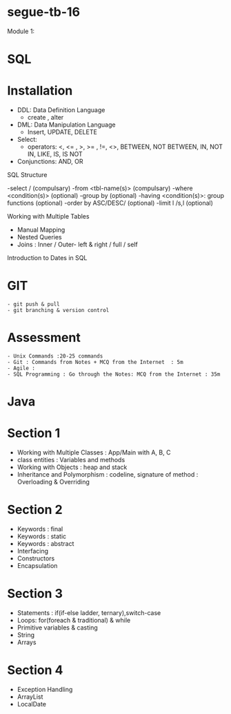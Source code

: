 # segue-tb-16

Module 1: 
# SQL
 
# Installation
  - DDL: Data Definition Language
      - create , alter 
  - DML: Data Manipulation Language
      - Insert, UPDATE, DELETE 
  - Select: 
      - operators: <, <= , >, >= , !=, <>, BETWEEN, NOT BETWEEN, IN, NOT IN, LIKE, IS, IS NOT 
  - Conjunctions: AND, OR    

SQL Structure 

-select <attributes> / <gouping-functions> (compulsary)
-from <tbl-name(s)>  (compulsary)
-where <condition(s)> (optional)
-group by <attribute> (optional)
-having <condition(s)>: group functions (optional)
-order by <attribute> ASC/DESC/ (optional)
-limit l /s,l  (optional)

Working with Multiple Tables
- Manual Mapping
- Nested Queries
- Joins
	: Inner / Outer- left & right / full / self

Introduction to Dates in SQL

# GIT
	- git push & pull
	- git branching & version control

# Assessment 
	- Unix Commands :20-25 commands 
	- Git : Commands from Notes + MCQ from the Internet  : 5m 
	- Agile : 
	- SQL Programming : Go through the Notes: MCQ from the Internet : 35m 	

# Java

# Section 1
 
- Working with Multiple Classes 
	: App/Main with A, B, C
- class entities
	: Variables and methods 
- Working with Objects
	: heap and stack
- Inheritance and Polymorphism
	: codeline, signature of method
	: Overloading & Overriding 

# Section 2
 
- Keywords : final 
- Keywords : static
- Keywords : abstract 
- Interfacing 
- Constructors
- Encapsulation 

# Section 3
 
- Statements : if(if-else ladder, ternary),switch-case
- Loops: for(foreach & traditional) & while
- Primitive variables & casting
- String
- Arrays 

# Section 4

- Exception Handling
- ArrayList
- LocalDate




